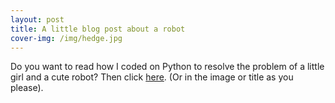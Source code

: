 ```yaml
---
layout: post
title: A little blog post about a robot
cover-img: /img/hedge.jpg
---
```


Do you want to read how I coded on Python to resolve the problem of a little girl and a cute robot? Then click [here](https://anotherprogrammer.com/Publishing/5e121b5936e9675668a23a07/). (Or in the image or title as you please).